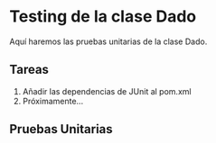 # Testing de la clase Dado

Aquí haremos las pruebas unitarias de la clase Dado.

## Tareas

1. Añadir las dependencias de JUnit al pom.xml
2. Próximamente...


## Pruebas Unitarias

